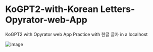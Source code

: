 # KoGPT2-with-Korean Letters-Opyrator-web-App
KoGPT2 with Opyrator web App Practice with 한글 글자 in a localhost

![image](https://user-images.githubusercontent.com/52565814/179793174-0de59e9d-825a-4e2d-b9d4-c40e92295db7.png)


